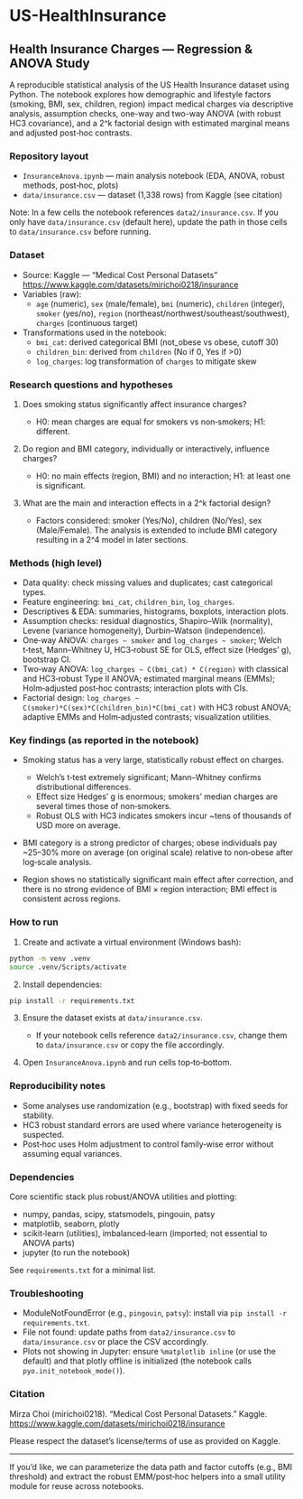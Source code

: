 # US-HealthInsurance

## Health Insurance Charges — Regression & ANOVA Study

A reproducible statistical analysis of the US Health Insurance dataset using Python. The notebook explores how demographic and lifestyle factors (smoking, BMI, sex, children, region) impact medical charges via descriptive analysis, assumption checks, one-way and two-way ANOVA (with robust HC3 covariance), and a 2^k factorial design with estimated marginal means and adjusted post‑hoc contrasts.

### Repository layout

- `InsuranceAnova.ipynb` — main analysis notebook (EDA, ANOVA, robust methods, post‑hoc, plots)
- `data/insurance.csv` — dataset (1,338 rows) from Kaggle (see citation)

Note: In a few cells the notebook references `data2/insurance.csv`. If you only have `data/insurance.csv` (default here), update the path in those cells to `data/insurance.csv` before running.

### Dataset

- Source: Kaggle — “Medical Cost Personal Datasets”
  https://www.kaggle.com/datasets/mirichoi0218/insurance
- Variables (raw):
  - `age` (numeric), `sex` (male/female), `bmi` (numeric), `children` (integer),
    `smoker` (yes/no), `region` (northeast/northwest/southeast/southwest),
    `charges` (continuous target)
- Transformations used in the notebook:
  - `bmi_cat`: derived categorical BMI (not_obese vs obese, cutoff 30)
  - `children_bin`: derived from `children` (No if 0, Yes if >0)
  - `log_charges`: log transformation of `charges` to mitigate skew

### Research questions and hypotheses

1) Does smoking status significantly affect insurance charges?
   - H0: mean charges are equal for smokers vs non‑smokers; H1: different.

2) Do region and BMI category, individually or interactively, influence charges?
   - H0: no main effects (region, BMI) and no interaction; H1: at least one is significant.

3) What are the main and interaction effects in a 2^k factorial design?
   - Factors considered: smoker (Yes/No), children (No/Yes), sex (Male/Female). The analysis is extended to include BMI category resulting in a 2^4 model in later sections.

### Methods (high level)

- Data quality: check missing values and duplicates; cast categorical types.
- Feature engineering: `bmi_cat`, `children_bin`, `log_charges`.
- Descriptives & EDA: summaries, histograms, boxplots, interaction plots.
- Assumption checks: residual diagnostics, Shapiro–Wilk (normality), Levene (variance homogeneity), Durbin–Watson (independence).
- One‑way ANOVA: `charges ~ smoker` and `log_charges ~ smoker`; Welch t‑test, Mann–Whitney U, HC3‑robust SE for OLS, effect size (Hedges’ g), bootstrap CI.
- Two‑way ANOVA: `log_charges ~ C(bmi_cat) * C(region)` with classical and HC3‑robust Type II ANOVA; estimated marginal means (EMMs); Holm‑adjusted post‑hoc contrasts; interaction plots with CIs.
- Factorial design: `log_charges ~ C(smoker)*C(sex)*C(children_bin)*C(bmi_cat)` with HC3 robust ANOVA; adaptive EMMs and Holm‑adjusted contrasts; visualization utilities.

### Key findings (as reported in the notebook)

- Smoking status has a very large, statistically robust effect on charges.
  - Welch’s t‑test extremely significant; Mann–Whitney confirms distributional differences.
  - Effect size Hedges’ g is enormous; smokers’ median charges are several times those of non‑smokers.
  - Robust OLS with HC3 indicates smokers incur ~tens of thousands of USD more on average.

- BMI category is a strong predictor of charges; obese individuals pay ~25–30% more on average (on original scale) relative to non‑obese after log‑scale analysis.

- Region shows no statistically significant main effect after correction, and there is no strong evidence of BMI × region interaction; BMI effect is consistent across regions.

### How to run

1) Create and activate a virtual environment (Windows bash):

```bash
python -m venv .venv
source .venv/Scripts/activate
```

2) Install dependencies:

```bash
pip install -r requirements.txt
```

3) Ensure the dataset exists at `data/insurance.csv`.
   - If your notebook cells reference `data2/insurance.csv`, change them to `data/insurance.csv` or copy the file accordingly.

4) Open `InsuranceAnova.ipynb` and run cells top‑to‑bottom.

### Reproducibility notes

- Some analyses use randomization (e.g., bootstrap) with fixed seeds for stability.
- HC3 robust standard errors are used where variance heterogeneity is suspected.
- Post‑hoc uses Holm adjustment to control family‑wise error without assuming equal variances.

### Dependencies

Core scientific stack plus robust/ANOVA utilities and plotting:

- numpy, pandas, scipy, statsmodels, pingouin, patsy
- matplotlib, seaborn, plotly
- scikit‑learn (utilities), imbalanced‑learn (imported; not essential to ANOVA parts)
- jupyter (to run the notebook)

See `requirements.txt` for a minimal list.

### Troubleshooting

- ModuleNotFoundError (e.g., `pingouin`, `patsy`): install via `pip install -r requirements.txt`.
- File not found: update paths from `data2/insurance.csv` to `data/insurance.csv` or place the CSV accordingly.
- Plots not showing in Jupyter: ensure `%matplotlib inline` (or use the default) and that plotly offline is initialized (the notebook calls `pyo.init_notebook_mode()`).

### Citation

Mirza Choi (mirichoi0218). “Medical Cost Personal Datasets.” Kaggle. https://www.kaggle.com/datasets/mirichoi0218/insurance

Please respect the dataset’s license/terms of use as provided on Kaggle.

---

If you’d like, we can parameterize the data path and factor cutoffs (e.g., BMI threshold) and extract the robust EMM/post‑hoc helpers into a small utility module for reuse across notebooks.
